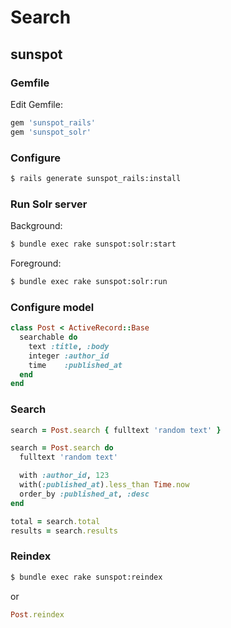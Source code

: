 # Search

## sunspot

### Gemfile

Edit Gemfile:
```ruby
gem 'sunspot_rails'
gem 'sunspot_solr'
```

### Configure

```sh
$ rails generate sunspot_rails:install
```


### Run Solr server

Background:
```sh
$ bundle exec rake sunspot:solr:start
```

Foreground:
```sh
$ bundle exec rake sunspot:solr:run
```

### Configure model

```ruby
class Post < ActiveRecord::Base
  searchable do
    text :title, :body
    integer :author_id
    time    :published_at
  end
end
```

### Search

```ruby
search = Post.search { fulltext 'random text' }

search = Post.search do
  fulltext 'random text'

  with :author_id, 123
  with(:published_at).less_than Time.now
  order_by :published_at, :desc
end

total = search.total
results = search.results
```

### Reindex

```sh
$ bundle exec rake sunspot:reindex
```

or

```ruby
Post.reindex
```
